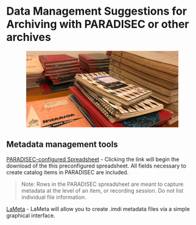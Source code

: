 # Data Management Suggestions for Archiving with PARADISEC or other archives

<p align="center">
  <img height="200" src="images/banner-notebooks.jpg">
</p>


## Metadata management tools

[PARADISEC-configured Spreadsheet](http://www.paradisec.org.au/wp-content/uploads/2020/10/PDSCMinimalMetadata2020.xlsx) - Clicking the link will begin the download of the this preconfigured spreadsheet. All fields necessary to create catalog items in PARADISEC are included. 
> Note:  Rows in the PARADISEC spreadsheet are meant to capture metadata at the level of an item, or recording session. Do not list individual file information.

[LaMeta](https://github.com/onset/laMETA/releases) - LaMeta will allow you to create .imdi metadata files via a simple graphical interface.  
